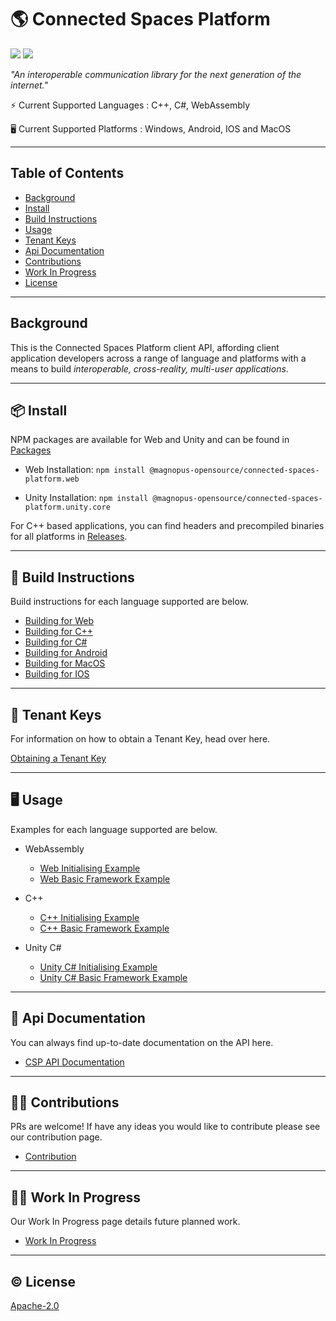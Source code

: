 # 🌎 Connected Spaces Platform

[![](https://img.shields.io/badge/readme%20style-standard-brightgreen.svg?style=flat-square)](https://github.com/RichardLitt/standard-readme)
[![](https://img.shields.io/badge/License-Apache2.0-blue)](https://github.com/magnopus-opensource/connected-spaces-platform/blob/develop/LICENSE)


_"An interoperable communication library for the next generation of the internet."_

⚡️ Current Supported Languages : C++, C#, WebAssembly

🖥️ Current Supported Platforms : Windows, Android, IOS and MacOS


****

## Table of Contents

- [Background](#background)
- [Install](#-install)
- [Build Instructions](#-build-instructions)
- [Usage](#%EF%B8%8F-usage)
- [Tenant Keys](#-tenant-keys)
- [Api Documentation](#-api-documentation)
- [Contributions](#%EF%B8%8F-contributions)
- [Work In Progress](#woman_factory_worker-work-in-progress)
- [License](#%EF%B8%8F-license)

****

## Background
This is the Connected Spaces Platform client API, affording client application developers across a range of language and platforms with a means to build *interoperable, cross-reality, multi-user applications*.


****

## 📦 Install
NPM packages are available for Web and Unity and can be found in [Packages](https://github.com/orgs/magnopus-opensource/packages?repo_name=connected-spaces-platform)

- Web Installation:  `npm install @magnopus-opensource/connected-spaces-platform.web`

- Unity Installation: `npm install @magnopus-opensource/connected-spaces-platform.unity.core`

For C++ based applications, you can find headers and precompiled binaries for all platforms in [Releases](https://github.com/magnopus-opensource/connected-spaces-platform/releases).

****

## 🔨 Build Instructions
Build instructions for each language supported are below.

- [Building for Web](https://github.com/magnopus-opensource/connected-spaces-platform/wiki/Building-CSP-for-Web)
- [Building for C++](https://github.com/magnopus-opensource/connected-spaces-platform/wiki/Building-CSP-for-CPP)
- [Building for C#](https://github.com/magnopus-opensource/connected-spaces-platform/wiki/Building-CSP-for-CSharp)
- [Building for Android](https://github.com/magnopus-opensource/connected-spaces-platform/wiki/Building-CSP-for-Android)
- [Building for MacOS](https://github.com/magnopus-opensource/connected-spaces-platform/wiki/Building-CSP-for-MacOS)
- [Building for IOS](https://github.com/magnopus-opensource/connected-spaces-platform/wiki/Building-CSP-for-IOS)

****

## 🔑 Tenant Keys

For information on how to obtain a Tenant Key, head over here.

[Obtaining a Tenant Key](https://www.magnopus.com/platform)
****

## 🖥️ Usage
Examples for each language supported are below.

- WebAssembly 
    - [Web Initialising Example](https://github.com/magnopus-opensource/connected-spaces-platform/tree/main/Examples/Initialising%20Foundation/Web)
    - [Web Basic Framework Example](https://github.com/magnopus-opensource/connected-spaces-platform/tree/main/Examples/Basic%20Framework/Web)
- C++
    - [C++ Initialising Example](https://github.com/magnopus-opensource/connected-spaces-platform/tree/main/Examples/Initialising%20Foundation/CPlusPlus/InitialisingFoundation)
    - [C++ Basic Framework Example](https://github.com/magnopus-opensource/connected-spaces-platform/tree/main/Examples/Basic%20Framework/CPlusPlus/BasicFramework)

- Unity C#
    - [Unity C# Initialising Example](https://github.com/magnopus-opensource/connected-spaces-platform/tree/main/Examples/Initialising%20Foundation/CSharp/Foundation-Unity-Example)
    - [Unity C# Basic Framework Example](https://github.com/magnopus-opensource/connected-spaces-platform/tree/main/Examples/Basic%20Framework/CSharp/Foundation-Unity-Example)

****

 ## 📖 Api Documentation

You can always find up-to-date documentation on the API here.

 - [CSP API Documentation](https://github.com/magnopus-opensource/connected-spaces-platform/blob/develop/LICENSE)


****

## 👷‍♂️ Contributions

PRs are welcome! If have any ideas you would like to contribute please see our contribution page.

 - [Contribution](/CONTRIBUTING.md)


****

## :woman_factory_worker: Work In Progress

Our Work In Progress page details future planned work.

 - [Work In Progress](https://github.com/magnopus-opensource/connected-spaces-platform/wiki/Work-In-Progress)


****

 ## ©️ License

 [Apache-2.0](https://github.com/magnopus-opensource/connected-spaces-platform/blob/develop/LICENSE)


